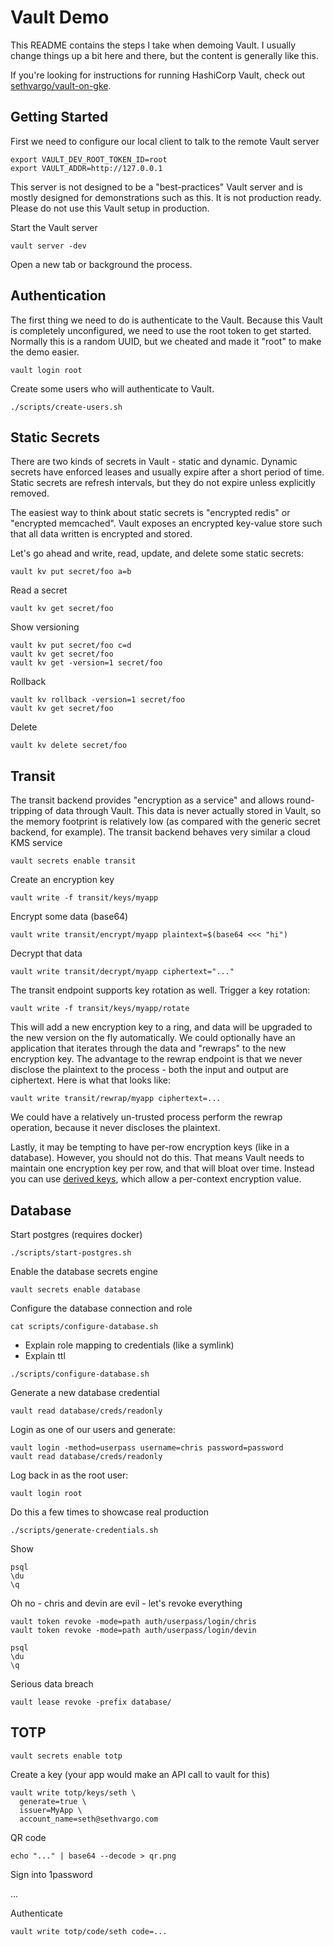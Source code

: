 # Vault Demo

This README contains the steps I take when demoing Vault. I usually change
things up a bit here and there, but the content is generally like this.

If you're looking for instructions for running HashiCorp Vault, check out
[sethvargo/vault-on-gke](https://github.com/sethvargo/vault-on-gke).

## Getting Started

First we need to configure our local client to talk to the remote Vault server

```
export VAULT_DEV_ROOT_TOKEN_ID=root
export VAULT_ADDR=http://127.0.0.1
```

This server is not designed to be a "best-practices" Vault server and is mostly
designed for demonstrations such as this. It is not production ready. Please do
not use this Vault setup in production.

Start the Vault server

```
vault server -dev
```

Open a new tab or background the process.

## Authentication

The first thing we need to do is authenticate to the Vault. Because this Vault
is completely unconfigured, we need to use the root token to get started.
Normally this is a random UUID, but we cheated and made it "root" to make the
demo easier.

```
vault login root
```

Create some users who will authenticate to Vault.

```
./scripts/create-users.sh
```


## Static Secrets

There are two kinds of secrets in Vault - static and dynamic. Dynamic secrets
have enforced leases and usually expire after a short period of time. Static
secrets are refresh intervals, but they do not expire unless explicitly removed.

The easiest way to think about static secrets is "encrypted redis" or "encrypted
memcached". Vault exposes an encrypted key-value store such that all data
written is encrypted and stored.

Let's go ahead and write, read, update, and delete some static secrets:

```
vault kv put secret/foo a=b
```

Read a secret

```
vault kv get secret/foo
```

Show versioning

```
vault kv put secret/foo c=d
vault kv get secret/foo
vault kv get -version=1 secret/foo
```

Rollback

```
vault kv rollback -version=1 secret/foo
vault kv get secret/foo
```

Delete

```
vault kv delete secret/foo
```

## Transit

The transit backend provides "encryption as a service" and allows round-tripping
of data through Vault. This data is never actually stored in Vault, so the
memory footprint is relatively low (as compared with the generic secret backend,
for example). The transit backend behaves very similar a cloud KMS service

```
vault secrets enable transit
```

Create an encryption key

```
vault write -f transit/keys/myapp
```

Encrypt some data (base64)

```
vault write transit/encrypt/myapp plaintext=$(base64 <<< "hi")
```

Decrypt that data

```
vault write transit/decrypt/myapp ciphertext="..."
```

The transit endpoint supports key rotation as well. Trigger a key rotation:

```
vault write -f transit/keys/myapp/rotate
```

This will add a new encryption key to a ring, and data will be upgraded to the
new version on the fly automatically. We could optionally have an application
that iterates through the data and "rewraps" to the new encryption key. The
advantage to the rewrap endpoint is that we never disclose the plaintext to the
process - both the input and output are ciphertext. Here is what that looks
like:

```
vault write transit/rewrap/myapp ciphertext=...
```

We could have a relatively un-trusted process perform the rewrap operation,
because it never discloses the plaintext.

Lastly, it may be tempting to have per-row encryption keys (like in a database).
However, you should not do this. That means Vault needs to maintain one
encryption key per row, and that will bloat over time. Instead you can use
[derived keys](https://www.vaultproject.io/docs/secrets/transit/), which allow a
per-context encryption value.


## Database

Start postgres (requires docker)

```
./scripts/start-postgres.sh
```

Enable the database secrets engine

```
vault secrets enable database
```

Configure the database connection and role

```
cat scripts/configure-database.sh
```

- Explain role mapping to credentials (like a symlink)
- Explain ttl

```
./scripts/configure-database.sh
```

Generate a new database credential

```
vault read database/creds/readonly
```

Login as one of our users and generate:

```
vault login -method=userpass username=chris password=password
vault read database/creds/readonly
```

Log back in as the root user:

```
vault login root
```

Do this a few times to showcase real production

```
./scripts/generate-credentials.sh
```

Show

```
psql
\du
\q
```

Oh no - chris and devin are evil - let's revoke everything

```
vault token revoke -mode=path auth/userpass/login/chris
vault token revoke -mode=path auth/userpass/login/devin
```

```
psql
\du
\q
```

Serious data breach

```
vault lease revoke -prefix database/
```

## TOTP

```
vault secrets enable totp
```

Create a key (your app would make an API call to vault for this)

```
vault write totp/keys/seth \
  generate=true \
  issuer=MyApp \
  account_name=seth@sethvargo.com
```

QR code

```
echo "..." | base64 --decode > qr.png
```

Sign into 1password

...

Authenticate

```
vault write totp/code/seth code=...
```
